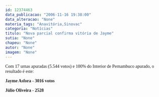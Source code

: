 ```yaml
---
id: 12374463
data_publicacao: "2006-11-16 19:38:00"
data_alteracao: "None"
materia_tags: "Anavitória,Sinovac"
categoria: "Notícias"
titulo: "Nova parcial confirma vitória de Jayme"
sutia: "None"
chapeu: "None"
autor: "None"
imagem: "None"
---
```

<p><P><FONT face=Verdana>Com 17 urnas apuradas&nbsp;(5.544 votos) e 100% do Interior de Pernambuco apurado, o resultado é este:<BR></FONT></P></p>
<p><P><FONT face=Verdana><STRONG>Jayme Asfora - 3016 votos</STRONG></FONT></P></p>
<p><P><FONT face=Verdana><STRONG>Júlio Oliveira - 2528</STRONG></FONT></P> </p>
